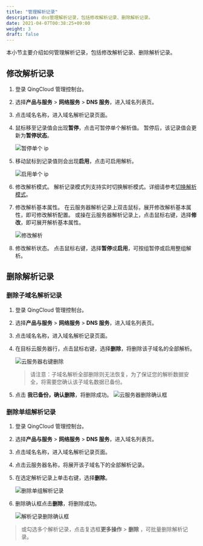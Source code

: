 ```yaml
---
title: "管理解析记录"
description: dns管理解析记录，包括修改解析记录、删除解析记录。
date: 2021-04-07T00:38:25+09:00
weight: 3
draft: false
---
```


本小节主要介绍如何管理解析记录，包括修改解析记录、删除解析记录。

## 修改解析记录

1. 登录 QingCloud 管理控制台。
2. 选择**产品与服务** > **网络服务** > **DNS 服务**，进入域名列表页。
3. 点击域名名称，进入域名解析记录页面。
4. 鼠标移至记录值会出现**暂停**，点击可暂停单个解析值。
   暂停后，该记录值会更新为**暂停状态**。

   ![暂停单个 ip](../_images/ip_pause.png)

5. 移动鼠标到记录值则会出现**启用**，点击可启用解析。

   ![启用单个 ip](../_images/ip_play.png)

6. 修改解析模式。
   解析记录模式列支持实时切换解析模式。详细请参考[切换解析模式](../resolutionmode)。

7. 修改解析基本属性。
   在云服务器解析记录上双击鼠标，展开修改解析基本属性，即可修改解析配置。
   或操在云服务器解析记录上，点击鼠标右键，选择**修改**，即可展开解析基本属性。

   ![修改解析](../_images/dns_modify.png)

8. 修改解析状态。
   点击鼠标右键，选择**暂停**或**启用**，可按组暂停或启用整组解析。

## 删除解析记录

### 删除子域名解析记录

1. 登录 QingCloud 管理控制台。
2. 选择**产品与服务** > **网络服务** > **DNS 服务**，进入域名列表页。
3. 点击域名名称，进入域名解析记录页面。
4. 在目标云服务器行，点击鼠标右键，选择**删除**，将删除该子域名的全部解析。

   ![云服务器右键删除](../_images/delete_host.png)

   > 请注意：子域名解析全部删除则无法恢复，为了保证您的解析数据安全，将需要您确认该子域名数据已备份。

5. 点击 **我已备份，确认删除**，将删除成功。
   ![云服务器删除确认框](../_images/delete_host2.png)

### 删除单组解析记录

1. 登录 QingCloud 管理控制台。
2. 选择**产品与服务** > **网络服务** > **DNS 服务**，进入域名列表页。
3. 点击域名名称，进入域名解析记录页面。
4. 点击云服务器名称，将展开该子域名下的全部解析记录。
5. 在选定解析记录上单击右键，选择**删除**。

   ![删除单组解析记录](../_images/delete_ip.png)

6. 删除确认框点击**删除**，将删除成功。

   ![解析记录删除确认框](../_images/delete_ip2.png)
 
> 或勾选多个解析记录，点击复选框**更多操作** > **删除** ，可批量删除解析记录。
